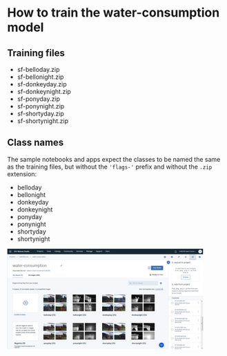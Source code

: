# How to train the water-consumption model

## Training files
- sf-belloday.zip
- sf-bellonight.zip
- sf-donkeyday.zip
- sf-donkeynight.zip
- sf-ponyday.zip
- sf-ponynight.zip
- sf-shortyday.zip
- sf-shortynight.zip


## Class names
The sample notebooks and apps expect the classes to be named the same as the training files, but without the `'flags-'` prefix and without the `.zip` extension:
- belloday
- bellonight
- donkeyday
- donkeynight
- ponyday
- ponynight
- shortyday
- shortynight


<img src='../images-of-tools/train-water-consumption-model.png' width='90%'/>

